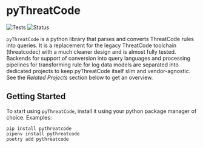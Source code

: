 # pyThreatCode

![Tests](https://github.com/threatcode/pyThreatCode/actions/workflows/test.yml/badge.svg)
![Status](https://img.shields.io/badge/Status-pre--release-orange)

`pyThreatCode` is a python library that parses and converts ThreatCode rules into queries. It is a replacement
for the legacy ThreatCode toolchain (threatcodec) with a much cleaner design and is almost fully tested.
Backends for support of conversion into query languages and processing pipelines for transforming
rule for log data models are separated into dedicated projects to keep pyThreatCode itself slim and
vendor-agnostic. See the *Related Projects* section below to get an overview.

## Getting Started

To start using `pyThreatCode`, install it using your python package manager of choice. Examples:

```
pip install pythreatcode
pipenv install pythreatcode
poetry add pythreatcode
```
